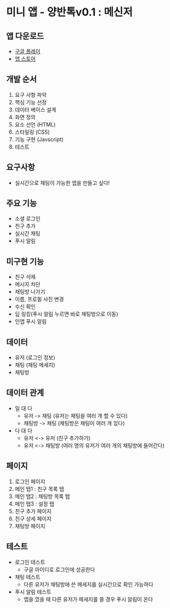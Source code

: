 # 미니 앱 - 양반톡v0.1 : 메신저

## 앱 다운로드
- [구글 플레이](https://play.google.com/store/apps/details?id=com.yangbancoding.ybtalk)
- [앱 스토어](https://testflight.apple.com/join/Zlc4Yfd3)

## 개발 순서
1. 요구 사항 파악
2. 핵심 기능 선정
3. 데이터 베이스 설계
4. 화면 정의
5. 요소 선언 (HTML)
6. 스타일링 (CSS)
7. 기능 구현 (Javscript)
8. 테스트

## 요구사항
- 실시간으로 채팅이 가능한 앱을 만들고 싶다!

## 주요 기능
- 소셜 로그인
- 친구 추가
- 실시간 채팅
- 푸시 알림

## 미구현 기능
- 친구 삭제
- 메시지 차단
- 채팅방 나가기
- 이름, 프로필 사진 변경
- 수신 확인
- 딥 링킹(푸시 알림 누르면 바로 채팅방으로 이동)
- 인앱 푸시 알림

## 데이터
- 유저 (로그인 정보)
- 채팅 (채팅 메세지)
- 채팅방

## 데이터 관계
- 일 대 다
  - 유저 -> 채팅 (유저는 채팅을 여러 개 할 수 있다)
  - 채팅방 -> 채팅 (채팅방은 채팅이 여러 개 있다)
- 다 대 다
  - 유저 <-> 유저 (친구 추가하기)
  - 유저 <-> 채팅방 (여러 명의 유저가 여러 개의 채팅방에 들어간다)

## 페이지
1. 로그인 페이지
2. 메인 탭1 : 친구 목록 탭
3. 메인 탭2 : 채팅방 목록 탭
4. 메인 탭3 : 설정 탭 
5. 친구 추가 페이지
6. 친구 상세 페이지
7. 채팅방 페이지

## 테스트
- 로그인 테스트
  - 구글 아이디로 로그인에 성공한다
- 채팅 테스트
  - 다른 유저가 채팅방에 쓴 메세지를 실시간으로 확인 가능하다
- 푸시 알림 테스트
  - 앱을 껐을 때 다른 유저가 메세지를 쓸 경우 푸시 알림이 온다
